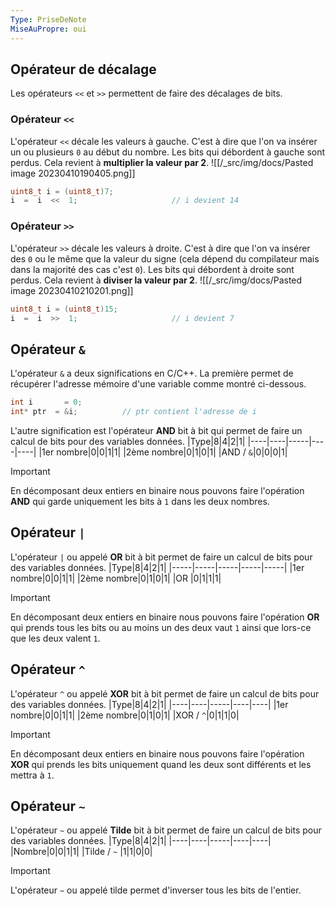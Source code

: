 ```yaml
---
Type: PriseDeNote
MiseAuPropre: oui
---
```


## Opérateur de décalage
Les opérateurs `<<` et `>>` permettent de faire des décalages de bits.

### Opérateur `<<`
L'opérateur `<<` décale les valeurs à gauche. C'est à dire que l'on va insérer un ou plusieurs `0` au début du nombre. Les bits qui débordent à gauche sont perdus. Cela revient à **multiplier la valeur par 2**.
![[/_src/img/docs/Pasted image 20230410190405.png]]
```c
uint8_t i = (uint8_t)7;
i  =  i  <<  1;                     // i devient 14
```

### Opérateur `>>`
L'opérateur `>>` décale les valeurs à droite. C'est à dire que l'on va insérer des `0` ou le même que la valeur du signe (cela dépend du compilateur mais dans la majorité des cas c'est `0`). Les bits qui débordent à droite sont perdus. Cela revient à **diviser la valeur par 2**.
![[/_src/img/docs/Pasted image 20230410210201.png]]
```c
uint8_t i = (uint8_t)15; 
i  =  i  >>  1;                     // i devient 7
```

## Opérateur `&`
L'opérateur `&` a deux significations en C/C++. La première permet de récupérer l'adresse mémoire d'une variable comme montré ci-dessous.
```c
int i       = 0;  
int* ptr  = &i;          // ptr contient l'adresse de i
```

L'autre signification est l'opérateur **AND** bit à bit qui permet de faire un calcul de bits pour des variables données. 
|Type|8|4|2|1|
|----|----|-----|----|----|
|1er nombre|0|0|1|1|
|2ème nombre|0|1|0|1|
|AND / `&`|0|0|0|1|

>[!important]
> En décomposant deux entiers en binaire nous pouvons faire l'opération **AND** qui garde uniquement les bits à `1` dans les deux nombres.

## Opérateur `|`
L'opérateur `|` ou appelé **OR** bit à bit permet de faire un calcul de bits pour des variables données.
|Type|8|4|2|1|
|-----|-----|-----|-----|-----|
|1er nombre|0|0|1|1|
|2ème nombre|0|1|0|1|
|OR |0|1|1|1|

>[!important]
> En décomposant deux entiers en binaire nous pouvons faire l'opération **OR** qui prends tous les bits ou au moins un des deux vaut `1` ainsi que lors-ce que les deux valent `1`.

## Opérateur `^`
L'opérateur `^` ou appelé **XOR** bit à bit permet de faire un calcul de bits pour des variables données.
|Type|8|4|2|1|
|----|----|-----|----|----|
|1er nombre|0|0|1|1|
|2ème nombre|0|1|0|1|
|XOR / `^`|0|1|1|0|

>[!important]
> En décomposant deux entiers en binaire nous pouvons faire l'opération **XOR** qui prends les bits uniquement quand les deux sont différents et les mettra à `1`.

## Opérateur `~`
L'opérateur `~` ou appelé **Tilde** bit à bit permet de faire un calcul de bits pour des variables données.
|Type|8|4|2|1|
|----|----|-----|----|----|
|Nombre|0|0|1|1|
|Tilde / `~` |1|1|0|0|

>[!important]
>L'opérateur `~` ou appelé tilde permet d'inverser tous les bits de l'entier.


